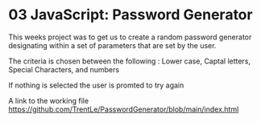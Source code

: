# 03 JavaScript: Password Generator

This weeks project was to get us to create a random password generator designating within a set of parameters that are set by the user.

The criteria is chosen between the following : Lower case, Captal letters, Special Characters, and numbers

If nothing is selected the user is promted to try again

A link to the working file
https://github.com/TrentLe/PasswordGenerator/blob/main/index.html